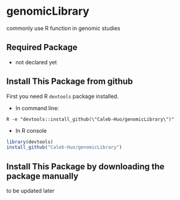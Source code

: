 # genomicLibrary
commonly use R function in genomic studies


## Required Package
* not declared yet

## Install This Package from github
First you need R `devtools` package installed.
* In command line:
```
R -e "devtools::install_github(\"Caleb-Huo/genomicLibrary\")"
```
* In R console
```R
library(devtools)
install_github("Caleb-Huo/genomicLibrary")
```


## Install This Package by downloading the package manually
to be updated later

